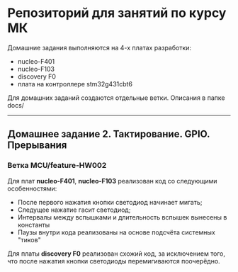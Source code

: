 # Репозиторий для занятий по курсу МК

Домашние задания выполняются на 4-х платах разработки:

- nucleo-F401
- nucleo-F103
- discovery F0
- плата на контроллере stm32g431cbt6

Для домашних заданий создаются отдельные ветки. Описания в папке docs/

---

## Домашнее задание 2. Тактирование. GPIO. Прерывания

### Ветка MCU/feature-HW002

Для плат **nucleo-F401**, **nucleo-F103** реализован код со следующими особенностями:

- После первого нажатия кнопки светодиод начинает мигать;
- Следущее нажатие гасит светодиод;
- Интервалы между вспышками и длительность вспышек вынесены в константы
- Паузы внутри кода реализованы на основе подсчёта системных "тиков"

Для платы **discovery F0** реализован схожий код, за исключением того, что после нажатия кнопки светодиоды перемигиваются поочерёдно.
